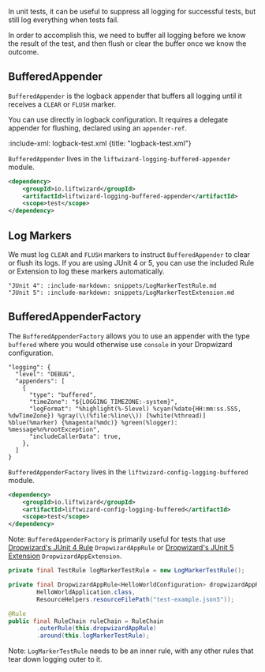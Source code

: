 In unit tests, it can be useful to suppress all logging for successful tests, but still log everything when tests fail.

In order to accomplish this, we need to buffer all logging before we know the result of the test, and then flush or clear the buffer once we know the outcome.

## BufferedAppender

`BufferedAppender` is the logback appender that buffers all logging until it receives a `CLEAR` or `FLUSH` marker.

You can use directly in logback configuration. It requires a delegate appender for flushing, declared using an `appender-ref`.

:include-xml: logback-test.xml {title: "logback-test.xml"}

`BufferedAppender` lives in the `liftwizard-logging-buffered-appender` module.

```xml
<dependency>
    <groupId>io.liftwizard</groupId>
    <artifactId>liftwizard-logging-buffered-appender</artifactId>
    <scope>test</scope>
</dependency>
```

## Log Markers

We must log `CLEAR` and `FLUSH` markers to instruct `BufferedAppender` to clear or flush its logs. If you are using JUnit 4 or 5, you can use the included Rule or Extension to log these markers automatically.

```tabs
"JUnit 4": :include-markdown: snippets/LogMarkerTestRule.md
"JUnit 5": :include-markdown: snippets/LogMarkerTestExtension.md
```

## BufferedAppenderFactory

The `BufferedAppenderFactory` allows you to use an appender with the type `buffered` where you would otherwise use `console` in your Dropwizard configuration.

```json5
"logging": {
  "level": "DEBUG",
  "appenders": [
    {
      "type": "buffered",
      "timeZone": "${LOGGING_TIMEZONE:-system}",
      "logFormat": "%highlight(%-5level) %cyan(%date{HH:mm:ss.SSS, %dwTimeZone}) %gray(\\(%file:%line\\)) [%white(%thread)] %blue(%marker) {%magenta(%mdc)} %green(%logger): %message%n%rootException",
      "includeCallerData": true,
    },
  ]
}
```

`BufferedAppenderFactory` lives in the `liftwizard-config-logging-buffered` module.

```xml
<dependency>
    <groupId>io.liftwizard</groupId>
    <artifactId>liftwizard-config-logging-buffered</artifactId>
    <scope>test</scope>
</dependency>
```

Note: `BufferedAppenderFactory` is primarily useful for tests that use [Dropwizard's JUnit 4 Rule](https://www.dropwizard.io/en/release-2.1.x/manual/testing.html#junit-4) `DropwizardAppRule` or [Dropwizard's JUnit 5 Extension](https://www.dropwizard.io/en/release-2.1.x/manual/testing.html#junit-5) `DropwizardAppExtension`.

```java
private final TestRule logMarkerTestRule = new LogMarkerTestRule();

private final DropwizardAppRule<HelloWorldConfiguration> dropwizardAppRule = new DropwizardAppRule<>(
        HelloWorldApplication.class,
        ResourceHelpers.resourceFilePath("test-example.json5"));

@Rule
public final RuleChain ruleChain = RuleChain
        .outerRule(this.dropwizardAppRule)
        .around(this.logMarkerTestRule);
```

Note: `LogMarkerTestRule` needs to be an inner rule, with any other rules that tear down logging outer to it.
